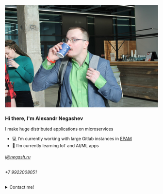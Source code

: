 <img src="https://raw.githubusercontent.com/Negashev/negashev/master/me.jpg"/>

### Hi there, I'm Alexandr Negashev

I make huge distributed applications on microservices

- 💻 I’m currently working with large Gitlab instances in [EPAM](https://epam.com)
- 🌱 I’m currently learning IoT and AI/ML apps


###### i@negash.ru
###### +7 9922008051
<details>
  <summary>Contact me!</summary>
  <br>

  - [vk](http://vk.com/negash)
  - [linkedin](https://www.linkedin.com/in/negashev/)
  - [stackoverflow](https://stackoverflow.com/users/2860751/negash)
  - [thingiverse](https://www.thingiverse.com/Negash)
  - [instructables](http://www.instructables.com/member/Negashev/)  
  - [bitbucket](http://bitbucket.org/Negash/)
  - [github](https://github.com/Negashev)
  - [gitlab](https://gitlab.com/negash)
  - [upwork](https://www.upwork.com/users/~01df2859ba41a7581a)
  - [odnoklassniki](http://www.odnoklassniki.ru/negash)
  - [facebook](https://www.facebook.com/Negashev.Alexandr)
  - [twitter](http://twitter.com/AleX_Spark_sbs)
  - [google+](https://plus.google.com/+АлександрНегашев/)
  - [my.mail](http://my.mail.ru/mail/alex-spark/)
  - skype: alex-spark-sbs

![Github](https://github-readme-stats.vercel.app/api?username=negashev&show_icons=true)

</details>
